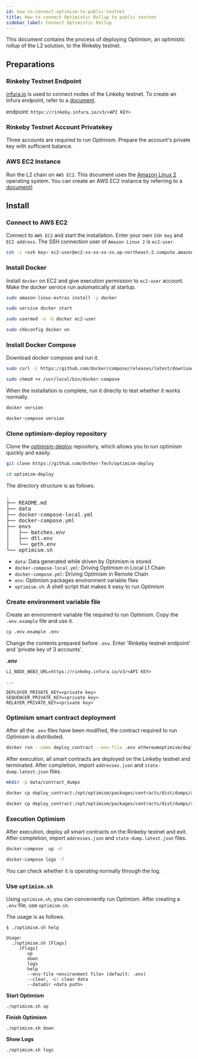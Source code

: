 ```yaml
---
id: how-to-connect-optimism-to-public-testnet
title: How to connect Optimistic Rollup to public testnet
sidebar_label: Connect Optimistic Rollup
---
```


This document contains the process of deploying Optimism, an optimistic rollup of the L2 solution, to the Rinkeby testnet.

## Preparations

### Rinkeby Testnet Endpoint

[infura.io](https://infura.io) is used to connect nodes of the Linkeby testnet.
To create an Infura endpoint, refer to a [document](https://infura.io/docs).

endpoint: `https://rinkeby.infura.io/v3/<API KEY>`

### Rinkeby Testnet Account Privatekey

Three accounts are required to run Optimism. Prepare the account's private key with sufficient balance.

### AWS EC2 Instance

Run the L2 chain on `AWS EC2`. This document uses the [Amazon Linux 2](https://aws.amazon.com/ko/about-aws/whats-new/2017/12/introducing-amazon-linux-2/) operating system.
You can create an AWS EC2 instance by referring to a [document](https://aws.amazon.com/ko/ec2/getting-started/)]

## Install

### Connect to AWS EC2

Connect to `AWS EC2` and start the installation. Enter your own `SSH key` and `EC2 address`.
The SSH connection user of `Amazon Linux 2` is `ec2-user`.

```bash
ssh -i <ssh key> ec2-user@ec2-xx-xx-xx-xx.ap-northeast-2.compute.amazonaws.com
```

### Install Docker

Install `docker` on EC2 and give execution permission to `ec2-user` account. Make the docker service run automatically at startup.

```bash
sudo amazon-linux-extras install -y docker

sudo service docker start

sudo usermod -a -G docker ec2-user

sudo chkconfig docker on
```

### Install Docker Compose

Download docker compose and run it.

```bash
sudo curl -L https://github.com/docker/compose/releases/latest/download/docker-compose-$(uname -s)-$(uname -m) -o /usr/local/bin/docker-compose

sudo chmod +x /usr/local/bin/docker-compose
```

When the installation is complete, run it directly to test whether it works normally.

```bash
docker version

docker-compose version
```

### Clone optimism-deploy repository

Clone the [optimism-deploy](https://github.com/Onther-Tech/optimism-deploy) repository, which allows you to run optimism quickly and easily.

```bash
git clone https://github.com/Onther-Tech/optimism-deploy

cd optimism-deploy
```

The directory structure is as follows.

<pre>
.
├── README.md
├── data
├── docker-compose-local.yml
├── docker-compose.yml
├── envs
│   ├── batches.env
│   ├── dtl.env
│   └── geth.env
└── optimism.sh
</pre>

* `data`: Data generated while driven by Optimism is stored
* `docker-compose-local.yml`: Driving Optimism in Local L1 Chain
* `docker-compose.yml`: Driving Optimism in Remote Chain
* `env`: Optimism packages environment variable files
* `optimism.sh`: A shell script that makes it easy to run Optimism

### Create environment variable file

Create an environment variable file required to run Optimism. Copy the `.env.example` file and use it.

```bash
cp .env.example .env
```

Change the contents prepared before `.env`. Enter 'Rinkeby testnet endpoint' and 'private key of 3 accounts'.

**.env**

```
L1_NODE_WEB3_URL=https://rinkeby.infura.io/v3/<API KEY>

...

DEPLOYER_PRIVATE_KEY=<private key>
SEQUENCER_PRIVATE_KEY=<private key>
RELAYER_PRIVATE_KEY=<private key>
```

### Optimism smart contract deployment

After all the `.env` files have been modified, the contract required to run Optimism is distributed.

```bash
docker run --name deploy_contract --env-file .env ethereumoptimism/deployer:0.3.4
```

After execution, all smart contracts are deployed on the Linkeby testnet and terminated.
After completion, import `addresses.json` and `state-dump.latest.json` files.

```bash
mkdir -p data/contract_dumps

docker cp deploy_contract:/opt/optimism/packages/contracts/dist/dumps/addresses.json data/contract_dumps/

docker cp deploy_contract:/opt/optimism/packages/contracts/dist/dumps/state-dump.latest.json data/contract_dumps/
```

### Execution Optimism

After execution, deploy all smart contracts on the Rinkeby testnet and exit.
After completion, import `addresses.json` and `state-dump.latest.json` files.

```bash
docker-compose  up -d

docker-compose logs -f
```

You can check whether it is operating normally through the log.

### Use `optimism.sh`

Using `optimism.sh`, you can conveniently run Optimism.
After creating a `.env` file, use `optimism.sh`.

The usage is as follows.

```
$ ./optimism.sh help

Usage:
  ./optimism.sh [Flags]
     [Flags]
        up
        down
        logs
        help
        --env-file <environment file> (default: .env)
        --clear, -c: clear data
        --datadir <data path>
```

**Start Optimism**

```
./optimism.sh up
```

**Finish Optimism**

```
./optimism.sh down
```

**Show Logs**

```
./optimism.sh logs
```
